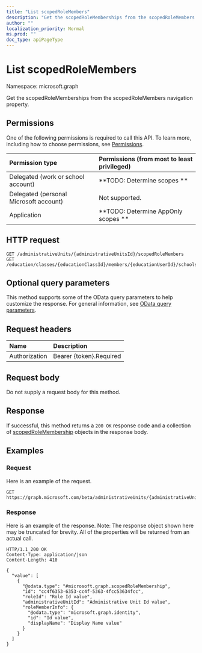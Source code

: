 ```yaml
---
title: "List scopedRoleMembers"
description: "Get the scopedRoleMemberships from the scopedRoleMembers navigation property."
author: ""
localization_priority: Normal
ms.prod: ""
doc_type: apiPageType
---
```


# List scopedRoleMembers

Namespace: microsoft.graph

Get the scopedRoleMemberships from the scopedRoleMembers navigation property.

## Permissions
One of the following permissions is required to call this API. To learn more, including how to choose permissions, see [Permissions](/concepts/permissions-reference.md).

|Permission type|Permissions (from most to least privileged)|
|:---|:---|
|Delegated (work or school account)|**TODO: Determine scopes **|
|Delegated (personal Microsoft account)|Not supported.|
|Application|**TODO: Determine AppOnly scopes **|

## HTTP request
<!-- {
  "blockType": "ignored"
}
-->
``` http
GET /administrativeUnits/{administrativeUnitsId}/scopedRoleMembers
GET /education/classes/{educationClassId}/members/{educationUserId}/schools/{educationSchoolId}/administrativeUnit/scopedRoleMembers
```

## Optional query parameters
This method supports some of the OData query parameters to help customize the response. For general information, see [OData query parameters](/graph/query-parameters).

## Request headers
|Name|Description|
|:---|:---|
|Authorization|Bearer {token}.Required|

## Request body
Do not supply a request body for this method.

## Response
If successful, this method returns a `200 OK` response code and a collection of [scopedRoleMembership](../resources/scopedrolemembership.md) objects in the response body.

## Examples

### Request
Here is an example of the request.
<!-- {
  "blockType": "request",
  "name": "get_scopedrolemembership"
}
-->
``` http
GET https://graph.microsoft.com/beta/administrativeUnits/{administrativeUnitsId}/scopedRoleMembers
```

### Response
Here is an example of the response. Note: The response object shown here may be truncated for brevity. All of the properties will be returned from an actual call.
<!-- {
  "blockType": "response",
  "truncated": true,
  "@odata.type": "collection(microsoft.graph.scopedrolemembership)"
}
-->
``` http
HTTP/1.1 200 OK
Content-Type: application/json
Content-Length: 410

{
  "value": [
    {
      "@odata.type": "#microsoft.graph.scopedRoleMembership",
      "id": "cc4f6353-6353-cc4f-5363-4fcc53634fcc",
      "roleId": "Role Id value",
      "administrativeUnitId": "Administrative Unit Id value",
      "roleMemberInfo": {
        "@odata.type": "microsoft.graph.identity",
        "id": "Id value",
        "displayName": "Display Name value"
      }
    }
  ]
}
```

